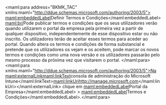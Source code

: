 <Token xmlns:xlink="http://www.w3.org/1999/xlink"><maml:para address="BKMK_TAC" xmlns:maml="http://ddue.schemas.microsoft.com/authoring/2003/5"> <maml:embeddedLabel>Definir Termos e Condições</maml:embeddedLabel> <maml:br/>Pode publicar termos e condições que os seus utilizadores verão quando utilizarem o portal da empresa pela primeira vez a partir de qualquer dispositivo, independentemente de esse dispositivo estar ou não inscrito. Os utilizadores terão de aceitar esses termos para aceder ao portal.  Quando altera os termos e condições de forma substancial e pretende que os utilizadores os vejam e os aceitem, pode marcar os novos termos e condições como uma nova versão e os utilizadores passarão pelo mesmo processo da próxima vez que visitarem o portal.  </maml:para><maml:para xmlns:maml="http://ddue.schemas.microsoft.com/authoring/2003/5">Na <maml:externalLink><maml:linkText>consola de administração do Microsoft Intune</maml:linkText><maml:linkUri>http://manage.microsoft.com</maml:linkUri></maml:externalLink> clique em <maml:embeddedLabel>Portal da Empresa</maml:embeddedLabel> &gt; <maml:embeddedLabel>Termos e Condições</maml:embeddedLabel>.</maml:para></Token>

<!--HONumber=May16_HO2-->


